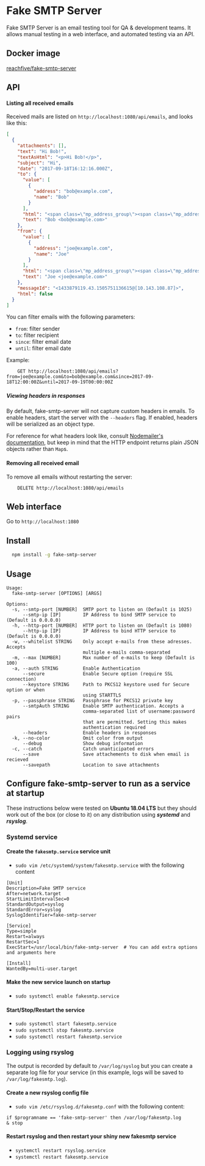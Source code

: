 
# Fake SMTP Server

Fake SMTP Server is an email testing tool for QA & development teams. 
It allows manual testing in a web interface, and automated testing via an API.

## Docker image
[reachfive/fake-smtp-server](https://hub.docker.com/r/reachfive/fake-smtp-server)

## API

#### Listing all received emails

Received mails are listed on `http://localhost:1080/api/emails`, and looks like this:

```json
[
  {
    "attachments": [],
    "text": "Hi Bob!",
    "textAsHtml": "<p>Hi Bob!</p>",
    "subject": "Hi",
    "date": "2017-09-18T16:12:16.000Z",
    "to": {
      "value": [
        {
          "address": "bob@example.com",
          "name": "Bob"
        }
      ],
      "html": "<span class=\"mp_address_group\"><span class=\"mp_address_name\">Bob</span> &lt;<a href=\"mailto:bob@example.com\" class=\"mp_address_email\">bob@example.com</a>&gt;</span>",
      "text": "Bob <bob@example.com>"
    },
    "from": {
      "value": [
        {
          "address": "joe@example.com",
          "name": "Joe"
        }
      ],
      "html": "<span class=\"mp_address_group\"><span class=\"mp_address_name\">Joe</span> &lt;<a href=\"mailto:joe@example.com\" class=\"mp_address_email\">joe@example.com</a>&gt;</span>",
      "text": "Joe <joe@example.com>"
    },
    "messageId": "<1433879119.43.1505751136615@[10.143.108.87]>",
    "html": false
  }
]
```

You can filter emails with the following parameters:

 * `from`: filter sender
 * `to`: filter recipient
 * `since`: filter email date
 * `until`: filter email date
 
Example:

```
    GET http://localhost:1080/api/emails?from=joe@example.com&to=bob@example.com&since=2017-09-18T12:00:00Z&until=2017-09-19T00:00:00Z
```

##### Viewing headers in responses

By default, fake-smtp-server will not capture custom headers in emails. To enable headers, start the server with the `--headers` flag. If enabled, headers will be serialized as an object type. 

For reference for what headers look like, consult [Nodemailer's documentation](https://nodemailer.com/extras/mailparser/#headers-map), but keep in mind that the HTTP endpoint returns plain JSON objects rather than `Map`s.

#### Removing all received email

To remove all emails without restarting the server:
```
    DELETE http://localhost:1080/api/emails
``` 


## Web interface

Go to `http://localhost:1080`

## Install

```bash
  npm install -g fake-smtp-server
```

## Usage

```
Usage:
  fake-smtp-server [OPTIONS] [ARGS]

Options:
  -s, --smtp-port [NUMBER]  SMTP port to listen on (Default is 1025)
      --smtp-ip [IP]        IP Address to bind SMTP service to (Default is 0.0.0.0)
  -h, --http-port [NUMBER]  HTTP port to listen on (Default is 1080)
      --http-ip [IP]        IP Address to bind HTTP service to (Default is 0.0.0.0)
  -w, --whitelist STRING    Only accept e-mails from these adresses. Accepts
                            multiple e-mails comma-separated
  -m, --max [NUMBER]        Max number of e-mails to keep (Default is 100)
  -a, --auth STRING         Enable Authentication
      --secure              Enable Secure option (require SSL connection)
      --keystore STRING     Path to PKCS12 keystore used for Secure option or when
                            using STARTTLS
  -p, --passphrase STRING   Passphrase for PKCS12 private key
      --smtpAuth STRING     Enable SMTP authentication. Accepts a
                            comma-separated list of username:password pairs
                            that are permitted. Setting this makes
                            authentication required
      --headers             Enable headers in responses
  -k, --no-color            Omit color from output
      --debug               Show debug information
  -c, --catch               Catch unanticipated errors
      --save                Save attachements to disk when email is recieved
      --savepath            Location to save attachments
```

## Configure fake-smtp-server to run as a service at startup

These instructions below were tested on **Ubuntu 18.04 LTS** but they should work out of the box (or close to it) on any distribution using ***systemd*** and ***rsyslog***.

### Systemd service

#### Create the `fakesmtp.service` service unit
* `sudo vim /etc/systemd/system/fakesmtp.service` with the following content
```shell
[Unit]
Description=Fake SMTP service
After=network.target
StartLimitIntervalSec=0
StandardOutput=syslog
StandardError=syslog
SyslogIdentifier=fake-smtp-server

[Service]
Type=simple
Restart=always
RestartSec=1
ExecStart=/usr/local/bin/fake-smtp-server  # You can add extra options and arguments here

[Install]
WantedBy=multi-user.target
```

#### Make the new service launch on startup
* `sudo systemctl enable fakesmtp.service`

#### Start/Stop/Restart the service
* `sudo systemctl start fakesmtp.service`
* `sudo systemctl stop fakesmtp.service`
* `sudo systemctl restart fakesmtp.service`

### Logging using rsyslog

The output is recorded by default to `/var/log/syslog` but you can create a separate log file for your service (in this example, logs will be saved to `/var/log/fakesmtp.log`).

#### Create a new **rsyslog** config file
* `sudo vim /etc/rsyslog.d/fakesmtp.conf` with the following content:
```shell
if $programname == 'fake-smtp-server' then /var/log/fakesmtp.log
& stop
```

#### Restart **rsyslog** and then restart your shiny new fakesmtp service
* `systemctl restart rsyslog.service`
* `systemctl restart fakesmtp.service`
